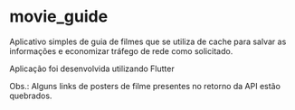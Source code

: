 # movie_guide

Aplicativo simples de guia de filmes que se utiliza de cache para salvar as informações e economizar tráfego de rede como solicitado.

Aplicação foi desenvolvida utilizando Flutter

Obs.: Alguns links de posters de filme presentes no retorno da API estão quebrados.

